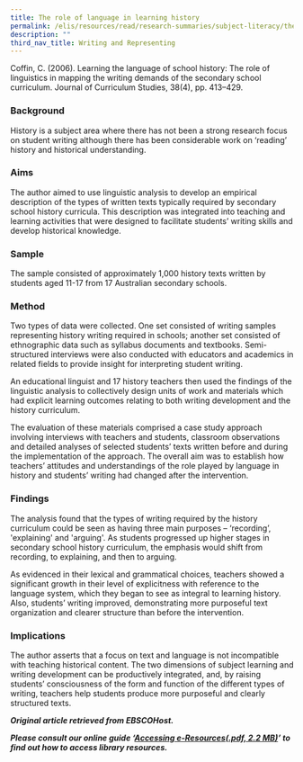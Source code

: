 ```yaml
---
title: The role of language in learning history
permalink: /elis/resources/read/research-summaries/subject-literacy/the-role-of-language-in-learning-history/
description: ""
third_nav_title: Writing and Representing
---
```

Coffin, C. (2006). Learning the language of school history: The role of linguistics in mapping the writing demands of the secondary school curriculum. Journal of Curriculum Studies, 38(4), pp. 413–429.

### Background

History is a subject area where there has not been a strong research focus on student writing although there has been considerable work on ‘reading’ history and historical understanding.

### Aims

The author aimed to use linguistic analysis to develop an empirical description of the types of written texts typically required by secondary school history curricula. This description was integrated into teaching and learning activities that were designed to facilitate students’ writing skills and develop historical knowledge.

### Sample

The sample consisted of approximately 1,000 history texts written by students aged 11-17 from 17 Australian secondary schools.

### Method

Two types of data were collected. One set consisted of writing samples representing history writing required in schools; another set consisted of ethnographic data such as syllabus documents and textbooks. Semi-structured interviews were also conducted with educators and academics in related fields to provide insight for interpreting student writing.

An educational linguist and 17 history teachers then used the findings of the linguistic analysis to collectively design units of work and materials which had explicit learning outcomes relating to both writing development and the history curriculum.

The evaluation of these materials comprised a case study approach involving interviews with teachers and students, classroom observations and detailed analyses of selected students’ texts written before and during the implementation of the approach. The overall aim was to establish how teachers’ attitudes and understandings of the role played by language in history and students’ writing had changed after the intervention.

### Findings

The analysis found that the types of writing required by the history curriculum could be seen as having three main purposes – ‘recording’, 'explaining' and 'arguing'. As students progressed up higher stages in secondary school history curriculum, the emphasis would shift from recording, to explaining, and then to arguing.

As evidenced in their lexical and grammatical choices, teachers showed a significant growth in their level of explicitness with reference to the language system, which they began to see as integral to learning history. Also, students’ writing improved, demonstrating more purposeful text organization and clearer structure than before the intervention.

### Implications

The author asserts that a focus on text and language is not incompatible with teaching historical content. The two dimensions of subject learning and writing development can be productively integrated, and, by raising students’ consciousness of the form and function of the different types of writing, teachers help students produce more purposeful and clearly structured texts.


_**Original article retrieved from EBSCOHost.**_  

**_Please consult our online guide ‘[Accessing e-Resources(.pdf, 2.2 MB)](https://academyofsingaporeteachers-moe-edu-sg-admin.cwp.sg/elis/resources/read/research-summaries/subject-literacy/18e45074-6b1b-4ac7-811f-1a8da16c4f81 "Accessing e-Resources")’ to find out how to access library resources._**